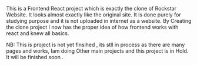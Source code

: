 This is a Frontend React project which is exactly the clone of Rockstar Website. It looks almost exactly like the original site.
It is done purely for studying purpose and it is not uploaded in internet as a website.
By Creating the clone project I now has the proper idea of how frontend works with react and knew all basics.

NB: This is project is not yet finsihed , its stll in process as there are many pages and works, Iam doing Other main projects and this project is in Hold.
It will be finished soon . 

